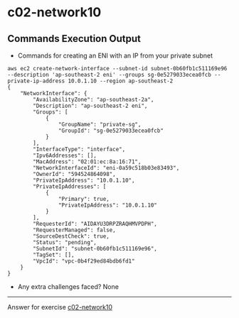 # c02-network10

## Commands Execution Output

- Commands for creating an ENI with an IP from your private subnet

```
aws ec2 create-network-interface --subnet-id subnet-0b60fb1c511169e96 --description 'ap-southeast-2 eni' --groups sg-0e5279033ecea0fcb --private-ip-address 10.0.1.10 --region ap-southeast-2
{
    "NetworkInterface": {
        "AvailabilityZone": "ap-southeast-2a",
        "Description": "ap-southeast-2 eni",
        "Groups": [
            {
                "GroupName": "private-sg",
                "GroupId": "sg-0e5279033ecea0fcb"
            }
        ],
        "InterfaceType": "interface",
        "Ipv6Addresses": [],
        "MacAddress": "02:01:ec:8a:16:71",
        "NetworkInterfaceId": "eni-0a59c518b03e83493",
        "OwnerId": "594524864098",
        "PrivateIpAddress": "10.0.1.10",
        "PrivateIpAddresses": [
            {
                "Primary": true,
                "PrivateIpAddress": "10.0.1.10"
            }
        ],
        "RequesterId": "AIDAYU3DRPZRAQHMVPDPH",
        "RequesterManaged": false,
        "SourceDestCheck": true,
        "Status": "pending",
        "SubnetId": "subnet-0b60fb1c511169e96",
        "TagSet": [],
        "VpcId": "vpc-0b4f29ed84bdb6fd1"
    }
}
```

- Any extra challenges faced? None


<!-- Don't change anything below this point-->
***
Answer for exercise [c02-network10](https://github.com/devopsacademyau/academy/blob/893381c6f0b69434d9e8597d3d4b1c17f9bc1371/classes/02class/exercises/c02-network10/README.md)